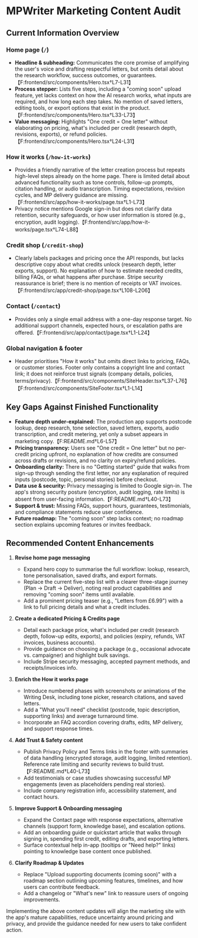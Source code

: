 # MPWriter Marketing Content Audit

## Current Information Overview

### Home page (`/`)
- **Headline & subheading:** Communicates the core promise of amplifying the user's voice and drafting respectful letters, but omits detail about the research workflow, success outcomes, or guarantees.【F:frontend/src/components/Hero.tsx†L7-L31】
- **Process stepper:** Lists five steps, including a "coming soon" upload feature, yet lacks context on how the AI research works, what inputs are required, and how long each step takes. No mention of saved letters, editing tools, or export options that exist in the product.【F:frontend/src/components/Hero.tsx†L33-L73】
- **Value messaging:** Highlights "One credit = One letter" without elaborating on pricing, what's included per credit (research depth, revisions, exports), or refund policies.【F:frontend/src/components/Hero.tsx†L24-L31】

### How it works (`/how-it-works`)
- Provides a friendly narrative of the letter creation process but repeats high-level steps already on the home page. There is limited detail about advanced functionality such as tone controls, follow-up prompts, citation handling, or audio transcription. Timing expectations, revision cycles, and MP delivery guidance are missing.【F:frontend/src/app/how-it-works/page.tsx†L1-L73】
- Privacy notice mentions Google sign-in but does not clarify data retention, security safeguards, or how user information is stored (e.g., encryption, audit logging).【F:frontend/src/app/how-it-works/page.tsx†L74-L88】

### Credit shop (`/credit-shop`)
- Clearly labels packages and pricing once the API responds, but lacks descriptive copy about what credits unlock (research depth, letter exports, support). No explanation of how to estimate needed credits, billing FAQs, or what happens after purchase. Stripe security reassurance is brief; there is no mention of receipts or VAT invoices.【F:frontend/src/app/credit-shop/page.tsx†L108-L206】

### Contact (`/contact`)
- Provides only a single email address with a one-day response target. No additional support channels, expected hours, or escalation paths are offered.【F:frontend/src/app/contact/page.tsx†L1-L24】

### Global navigation & footer
- Header prioritises "How it works" but omits direct links to pricing, FAQs, or customer stories. Footer only contains a copyright line and contact link; it does not reinforce trust signals (company details, policies, terms/privacy).【F:frontend/src/components/SiteHeader.tsx†L37-L76】【F:frontend/src/components/SiteFooter.tsx†L1-L14】

## Key Gaps Against Finished Functionality

- **Feature depth under-explained:** The production app supports postcode lookup, deep research, tone selection, saved letters, exports, audio transcription, and credit metering, yet only a subset appears in marketing copy.【F:README.md†L6-L57】
- **Pricing transparency:** Users see "One credit = One letter" but no per-credit pricing upfront, no explanation of how credits are consumed across drafts or revisions, and no clarity on expiry/refund policies.
- **Onboarding clarity:** There is no "Getting started" guide that walks from sign-up through sending the first letter, nor any explanation of required inputs (postcode, topic, personal stories) before checkout.
- **Data use & security:** Privacy messaging is limited to Google sign-in. The app's strong security posture (encryption, audit logging, rate limits) is absent from user-facing information.【F:README.md†L40-L73】
- **Support & trust:** Missing FAQs, support hours, guarantees, testimonials, and compliance statements reduce user confidence.
- **Future roadmap:** The "coming soon" step lacks context; no roadmap section explains upcoming features or invites feedback.

## Recommended Content Enhancements

1. **Revise home page messaging**
   - Expand hero copy to summarise the full workflow: lookup, research, tone personalisation, saved drafts, and export formats.
   - Replace the current five-step list with a clearer three-stage journey (Plan → Draft → Deliver), noting real product capabilities and removing "coming soon" items until available.
   - Add a prominent pricing teaser (e.g., "Letters from £6.99") with a link to full pricing details and what a credit includes.

2. **Create a dedicated Pricing & Credits page**
   - Detail each package price, what's included per credit (research depth, follow-up edits, exports), and policies (expiry, refunds, VAT invoices, business accounts).
   - Provide guidance on choosing a package (e.g., occasional advocate vs. campaigner) and highlight bulk savings.
   - Include Stripe security messaging, accepted payment methods, and receipts/invoices info.

3. **Enrich the How it works page**
   - Introduce numbered phases with screenshots or animations of the Writing Desk, including tone picker, research citations, and saved letters.
   - Add a "What you'll need" checklist (postcode, topic description, supporting links) and average turnaround time.
   - Incorporate an FAQ accordion covering drafts, edits, MP delivery, and support response times.

4. **Add Trust & Safety content**
   - Publish Privacy Policy and Terms links in the footer with summaries of data handling (encrypted storage, audit logging, limited retention). Reference rate limiting and security reviews to build trust.【F:README.md†L40-L73】
   - Add testimonials or case studies showcasing successful MP engagements (even as placeholders pending real stories).
   - Include company registration info, accessibility statement, and contact hours.

5. **Improve Support & Onboarding messaging**
   - Expand the Contact page with response expectations, alternative channels (support form, knowledge base), and escalation options.
   - Add an onboarding guide or quickstart article that walks through signing in, spending first credit, editing drafts, and exporting letters.
   - Surface contextual help in-app (tooltips or "Need help?" links) pointing to knowledge base content once published.

6. **Clarify Roadmap & Updates**
   - Replace "Upload supporting documents (coming soon)" with a roadmap section outlining upcoming features, timelines, and how users can contribute feedback.
   - Add a changelog or "What's new" link to reassure users of ongoing improvements.

Implementing the above content updates will align the marketing site with the app's mature capabilities, reduce uncertainty around pricing and privacy, and provide the guidance needed for new users to take confident action.
